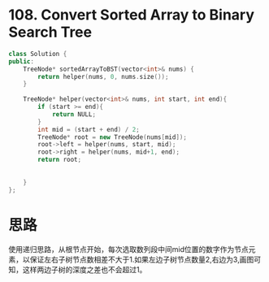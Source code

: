 #  108. Convert Sorted Array to Binary Search Tree

```c++
class Solution {
public:
    TreeNode* sortedArrayToBST(vector<int>& nums) {
        return helper(nums, 0, nums.size());
    }
    
    TreeNode* helper(vector<int>& nums, int start, int end){
        if (start >= end){
            return NULL;
        }
        int mid = (start + end) / 2;
        TreeNode* root = new TreeNode(nums[mid]);
        root->left = helper(nums, start, mid);
        root->right = helper(nums, mid+1, end);
        return root;
        
        
    }
};
```

# 思路

使用递归思路，从根节点开始，每次选取数列段中间mid位置的数字作为节点元素，以保证左右子树节点数相差不大于1.如果左边子树节点数量2,右边为3,画图可知，这样两边子树的深度之差也不会超过1。


